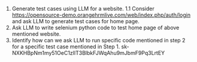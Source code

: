 1. Generate test cases using LLM for a website.
      1.1 Consider https://opensource-demo.orangehrmlive.com/web/index.php/auth/login  and ask LLM to generate test cases for home page.
2. Ask LLM to write selenium python code to test home page of above mentioned website.
3. Identify  how can we ask LLM to run specific code mentioned in step 2 for a specific test case mentioned in Step 1.
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
